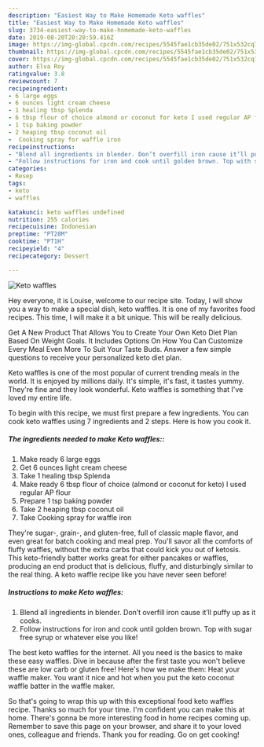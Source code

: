 ```yaml
---
description: "Easiest Way to Make Homemade Keto waffles"
title: "Easiest Way to Make Homemade Keto waffles"
slug: 3734-easiest-way-to-make-homemade-keto-waffles
date: 2019-08-20T20:20:59.416Z
image: https://img-global.cpcdn.com/recipes/5545fae1cb35de02/751x532cq70/keto-waffles-recipe-main-photo.jpg
thumbnail: https://img-global.cpcdn.com/recipes/5545fae1cb35de02/751x532cq70/keto-waffles-recipe-main-photo.jpg
cover: https://img-global.cpcdn.com/recipes/5545fae1cb35de02/751x532cq70/keto-waffles-recipe-main-photo.jpg
author: Elva Roy
ratingvalue: 3.8
reviewcount: 7
recipeingredient:
- 6 large eggs
- 6 ounces light cream cheese
- 1 healing tbsp Splenda
- 6 tbsp flour of choice almond or coconut for keto I used regular AP flour
- 1 tsp baking powder
- 2 heaping tbsp coconut oil
-  Cooking spray for waffle iron
recipeinstructions:
- "Blend all ingredients in blender. Don’t overfill iron cause it’ll puffy up as it cooks."
- "Follow instructions for iron and cook until golden brown. Top with sugar free syrup or whatever else you like!"
categories:
- Resep
tags:
- keto
- waffles

katakunci: keto waffles undefined
nutrition: 255 calories
recipecuisine: Indonesian
preptime: "PT28M"
cooktime: "PT1H"
recipeyield: "4"
recipecategory: Dessert

---
```



![Keto waffles](https://img-global.cpcdn.com/recipes/5545fae1cb35de02/751x532cq70/keto-waffles-recipe-main-photo.jpg)

Hey everyone, it is Louise, welcome to our recipe site. Today, I will show you a way to make a special dish, keto waffles. It is one of my favorites food recipes. This time, I will make it a bit unique. This will be really delicious.

Get A New Product That Allows You to Create Your Own Keto Diet Plan Based On Weight Goals. It Includes Options On How You Can Customize Every Meal Even More To Suit Your Taste Buds. Answer a few simple questions to receive your personalized keto diet plan.

Keto waffles is one of the most popular of current trending meals in the world. It is enjoyed by millions daily. It's simple, it's fast, it tastes yummy. They're fine and they look wonderful. Keto waffles is something that I've loved my entire life.


To begin with this recipe, we must first prepare a few ingredients. You can cook keto waffles using 7 ingredients and 2 steps. Here is how you cook it.

##### The ingredients needed to make Keto waffles::

1. Make ready 6 large eggs
1. Get 6 ounces light cream cheese
1. Take 1 healing tbsp Splenda
1. Make ready 6 tbsp flour of choice (almond or coconut for keto) I used regular AP flour
1. Prepare 1 tsp baking powder
1. Take 2 heaping tbsp coconut oil
1. Take  Cooking spray for waffle iron


They&#39;re sugar-, grain-, and gluten-free, full of classic maple flavor, and even great for batch cooking and meal prep. You&#39;ll savor all the comforts of fluffy waffles, without the extra carbs that could kick you out of ketosis. This keto-friendly batter works great for either pancakes or waffles, producing an end product that is delicious, fluffy, and disturbingly similar to the real thing. A keto waffle recipe like you have never seen before! 

##### Instructions to make Keto waffles:

1. Blend all ingredients in blender. Don’t overfill iron cause it’ll puffy up as it cooks.
1. Follow instructions for iron and cook until golden brown. Top with sugar free syrup or whatever else you like!


The best keto waffles for the internet. All you need is the basics to make these easy waffles. Dive in because after the first taste you won&#39;t believe these are low carb or gluten free! Here&#39;s how we make them: Heat your waffle maker. You want it nice and hot when you put the keto coconut waffle batter in the waffle maker. 

So that's going to wrap this up with this exceptional food keto waffles recipe. Thanks so much for your time. I'm confident you can make this at home. There's gonna be more interesting food in home recipes coming up. Remember to save this page on your browser, and share it to your loved ones, colleague and friends. Thank you for reading. Go on get cooking!

